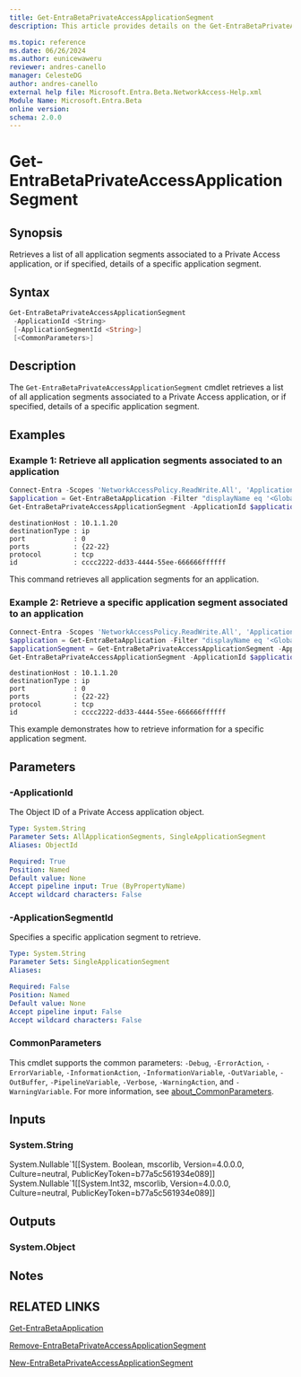 ```yaml
---
title: Get-EntraBetaPrivateAccessApplicationSegment
description: This article provides details on the Get-EntraBetaPrivateAccessApplicationSegment command.

ms.topic: reference
ms.date: 06/26/2024
ms.author: eunicewaweru
reviewer: andres-canello
manager: CelesteDG
author: andres-canello
external help file: Microsoft.Entra.Beta.NetworkAccess-Help.xml
Module Name: Microsoft.Entra.Beta
online version:
schema: 2.0.0
---
```


# Get-EntraBetaPrivateAccessApplicationSegment

## Synopsis

Retrieves a list of all application segments associated to a Private Access application, or if specified, details of a specific application segment.

## Syntax

```powershell
Get-EntraBetaPrivateAccessApplicationSegment
 -ApplicationId <String>
 [-ApplicationSegmentId <String>]
 [<CommonParameters>]
```

## Description

The `Get-EntraBetaPrivateAccessApplicationSegment` cmdlet retrieves a list of all application segments associated to a Private Access application, or if specified, details of a specific application segment.

## Examples

### Example 1: Retrieve all application segments associated to an application

```powershell
Connect-Entra -Scopes 'NetworkAccessPolicy.ReadWrite.All', 'Application.ReadWrite.All', 'NetworkAccess.ReadWrite.All'
$application = Get-EntraBetaApplication -Filter "displayName eq '<GlobalSecureAccess_Application_DisplayName>'"
Get-EntraBetaPrivateAccessApplicationSegment -ApplicationId $application.Id
```

```Output
destinationHost : 10.1.1.20
destinationType : ip
port            : 0
ports           : {22-22}
protocol        : tcp
id              : cccc2222-dd33-4444-55ee-666666ffffff
```

This command retrieves all application segments for an application.

### Example 2: Retrieve a specific application segment associated to an application

```powershell
Connect-Entra -Scopes 'NetworkAccessPolicy.ReadWrite.All', 'Application.ReadWrite.All', 'NetworkAccess.ReadWrite.All'
$application = Get-EntraBetaApplication -Filter "displayName eq '<GlobalSecureAccess_Application_DisplayName>'"
$applicationSegment = Get-EntraBetaPrivateAccessApplicationSegment -ApplicationId $application.Id | Where-Object {$_.destinationType -eq 'fqdn'}
Get-EntraBetaPrivateAccessApplicationSegment -ApplicationId $application.Id -ApplicationSegmentId $applicationSegment.Id
```

```Output
destinationHost : 10.1.1.20
destinationType : ip
port            : 0
ports           : {22-22}
protocol        : tcp
id              : cccc2222-dd33-4444-55ee-666666ffffff
```

This example demonstrates how to retrieve information for a specific application segment.

## Parameters

### -ApplicationId

The Object ID of a Private Access application object.

```yaml
Type: System.String
Parameter Sets: AllApplicationSegments, SingleApplicationSegment
Aliases: ObjectId

Required: True
Position: Named
Default value: None
Accept pipeline input: True (ByPropertyName)
Accept wildcard characters: False
```

### -ApplicationSegmentId

Specifies a specific application segment to retrieve.

```yaml
Type: System.String
Parameter Sets: SingleApplicationSegment
Aliases:

Required: False
Position: Named
Default value: None
Accept pipeline input: False
Accept wildcard characters: False
```

### CommonParameters

This cmdlet supports the common parameters: `-Debug`, `-ErrorAction`, `-ErrorVariable`, `-InformationAction`, `-InformationVariable`, `-OutVariable`, `-OutBuffer`, `-PipelineVariable`, `-Verbose`, `-WarningAction`, and `-WarningVariable`. For more information, see [about_CommonParameters](https://go.microsoft.com/fwlink/?LinkID=113216).

## Inputs

### System.String

System.Nullable\`1\[\[System. Boolean, mscorlib, Version=4.0.0.0, Culture=neutral, PublicKeyToken=b77a5c561934e089\]\] System.Nullable\`1\[\[System.Int32, mscorlib, Version=4.0.0.0, Culture=neutral, PublicKeyToken=b77a5c561934e089\]\]

## Outputs

### System.Object

## Notes

## RELATED LINKS

[Get-EntraBetaApplication](Get-EntraBetaApplication.md)

[Remove-EntraBetaPrivateAccessApplicationSegment](Remove-EntraBetaPrivateAccessApplicationSegment.md)

[New-EntraBetaPrivateAccessApplicationSegment](New-EntraBetaPrivateAccessApplicationSegment.md)
